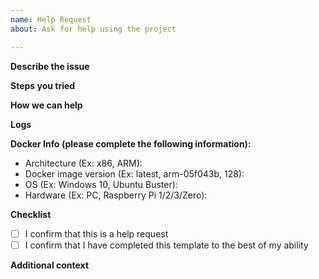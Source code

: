 ```yaml
---
name: Help Request
about: Ask for help using the project

---
```

<!--
DO NOT DELETE ANY PART OF THIS ISSUE TEMPLATE!
If any part is removed or improperly completed,
the issue will be closed automatically.

Thank you for taking the time to submit a HELP REQUEST for this project.
To ensure we have all the information necessary, please be sure to
carefully read all the primers below. This will ensure that we have
the necessary information to understand the problem.

1. Please be sure to fill in the issue template completely
and to the best of your ability so that we may best understand your issue.

2. Support for installation methods other than Docker have been depreciated so
ensure you are using Docker so that we may be able to best help you.

3. For live and more targeted support, use either the Discourse or the Slack
that can be found in the readme. https://github.com/diyhue/diyHue#support

4. If we were able to help you through this issue, please consider submitting
a pull request to our documentation to help other! https://github.com/diyhue/ReadTheDocs

Basic GitHub Comment Tutorial:
1. Logs
When pasting logs or code, type logs like so with ``` on either side.
```
Logs here.
```

2. Checkboxes
- [ ] This is a checkbox. To "check" the box put an x in the brackets like so
- [x] This is a checked box.

3. Comments
A block of text beginning with < !-- and ending with -- > is a comment.
You will see these throughout the issue template. Make sure you do not type your comments
between these characters or we will not be able to see what you wrote!

4. Links
To create a hyperlink, type the [text you want to link](followed by the url in parenthesis)
-->

**Describe the issue**
<!-- A clear and concise description of what the issue is. -->


**Steps you tried**
<!--
Steps you tried:
1. Go to '...'
2. Click on '....'
3. Scroll down to '....'
4. See error
-->


**How we can help**
<!-- What information can we provide to help your setup experience? -->


**Logs**
<!-- If applicable, provide output logs. These can be obtained via running `docker logs diyHue` -->


**Docker Info (please complete the following information):**
 - Architecture (Ex: x86, ARM): 
 - Docker image version (Ex: latest, arm-05f043b, 128): 
 - OS (Ex: Windows 10, Ubuntu Buster): 
 - Hardware (Ex: PC, Raspberry Pi 1/2/3/Zero): 

**Checklist**
- [ ] I confirm that this is a help request
- [ ] I confirm that I have completed this template to the best of my ability

**Additional context**
<!-- Add any other context about the problem here. -->


<!-- DO NOT REMOVE: issue_labeler_regex_version=1 -->
<!-- DO NOT REMOVE THIS LINE OR THE ISSUE WILL BE CLOSED AUTOMATICALLY. -->
